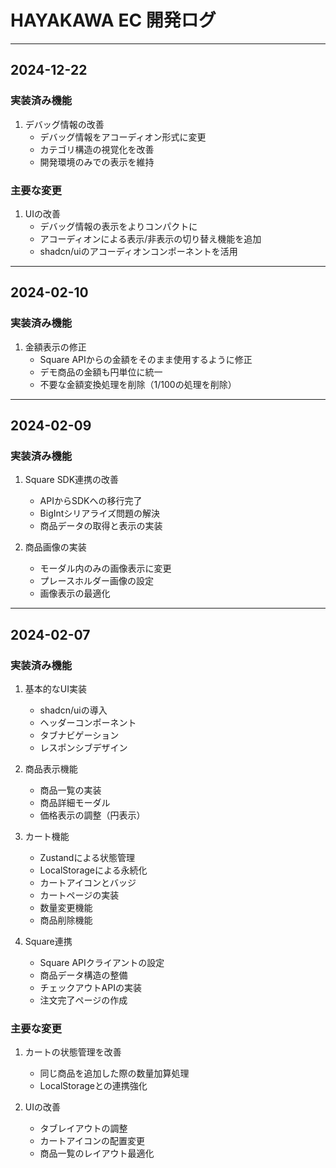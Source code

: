# HAYAKAWA EC 開発ログ

-----------------------------------------------------------------------------

## 2024-12-22

### 実装済み機能
1. デバッグ情報の改善
   - デバッグ情報をアコーディオン形式に変更
   - カテゴリ構造の視覚化を改善
   - 開発環境のみでの表示を維持

### 主要な変更
1. UIの改善
   - デバッグ情報の表示をよりコンパクトに
   - アコーディオンによる表示/非表示の切り替え機能を追加
   - shadcn/uiのアコーディオンコンポーネントを活用

-----------------------------------------------------------------------------

## 2024-02-10

### 実装済み機能
1. 金額表示の修正
   - Square APIからの金額をそのまま使用するように修正
   - デモ商品の金額も円単位に統一
   - 不要な金額変換処理を削除（1/100の処理を削除）


-----------------------------------------------------------------------------

## 2024-02-09

### 実装済み機能
1. Square SDK連携の改善
   - APIからSDKへの移行完了
   - BigIntシリアライズ問題の解決
   - 商品データの取得と表示の実装

2. 商品画像の実装
   - モーダル内のみの画像表示に変更
   - プレースホルダー画像の設定
   - 画像表示の最適化

-----------------------------------------------------------------------------

## 2024-02-07

### 実装済み機能
1. 基本的なUI実装
   - shadcn/uiの導入
   - ヘッダーコンポーネント
   - タブナビゲーション
   - レスポンシブデザイン

2. 商品表示機能
   - 商品一覧の実装
   - 商品詳細モーダル
   - 価格表示の調整（円表示）

3. カート機能
   - Zustandによる状態管理
   - LocalStorageによる永続化
   - カートアイコンとバッジ
   - カートページの実装
   - 数量変更機能
   - 商品削除機能

4. Square連携
   - Square APIクライアントの設定
   - 商品データ構造の整備
   - チェックアウトAPIの実装
   - 注文完了ページの作成

### 主要な変更
1. カートの状態管理を改善
   - 同じ商品を追加した際の数量加算処理
   - LocalStorageとの連携強化

2. UIの改善
   - タブレイアウトの調整
   - カートアイコンの配置変更
   - 商品一覧のレイアウト最適化
